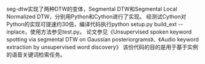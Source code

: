 
seg-dtw实现了两种DTW的变体，Segmental DTW和Segmental Local Normalized DTW，分别用Python和Cython进行了实现。
经测试Cython对Python的实现可提速约30倍，编译代码执行python setup.py build_ext --inplace，使用方法参见test.py。
论文参见《Unsupervised spoken keyword spotting via segmental DTW on Gaussian posteriorgrams》、《Audio keyword extraction by unsupervised word discovery》
该份代码的目的是用于基于实例的语音关键词检索任务。
